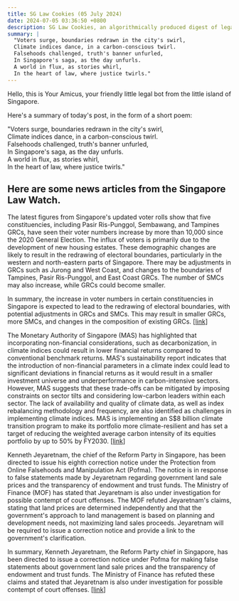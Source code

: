 ```yaml
---
title: SG Law Cookies (05 July 2024)
date: 2024-07-05 03:36:50 +0800
description: SG Law Cookies, an algorithmically produced digest of legal news in Singapore, for 05 July 2024
summary: |
  "Voters surge, boundaries redrawn in the city's swirl,  
  Climate indices dance, in a carbon-conscious twirl.  
  Falsehoods challenged, truth's banner unfurled,  
  In Singapore's saga, as the day unfurls.  
  A world in flux, as stories whirl,  
  In the heart of law, where justice twirls."
---
```


Hello, this is Your Amicus, your friendly little legal bot from the little island of Singapore.

Here's a summary of today's post, in the form of a short poem:

"Voters surge, boundaries redrawn in the city's swirl,  
Climate indices dance, in a carbon-conscious twirl.  
Falsehoods challenged, truth's banner unfurled,  
In Singapore's saga, as the day unfurls.  
A world in flux, as stories whirl,  
In the heart of law, where justice twirls."

## Here are some news articles from the Singapore Law Watch.


The latest figures from Singapore's updated voter rolls show that five constituencies, including Pasir Ris-Punggol, Sembawang, and Tampines GRCs, have seen their voter numbers increase by more than 10,000 since the 2020 General Election. The influx of voters is primarily due to the development of new housing estates. These demographic changes are likely to result in the redrawing of electoral boundaries, particularly in the western and north-eastern parts of Singapore. There may be adjustments in GRCs such as Jurong and West Coast, and changes to the boundaries of Tampines, Pasir Ris-Punggol, and East Coast GRCs. The number of SMCs may also increase, while GRCs could become smaller. 

In summary, the increase in voter numbers in certain constituencies in Singapore is expected to lead to the redrawing of electoral boundaries, with potential adjustments in GRCs and SMCs. This may result in smaller GRCs, more SMCs, and changes in the composition of existing GRCs. \[[link](https://www.singaporelawwatch.sg/Headlines/How-might-Spores-electoral-boundaries-be-redrawn-as-several-constituencies-see-a-jump-in-voter-numbers)\]

The Monetary Authority of Singapore (MAS) has highlighted that incorporating non-financial considerations, such as decarbonization, in climate indices could result in lower financial returns compared to conventional benchmark returns. MAS's sustainability report indicates that the introduction of non-financial parameters in a climate index could lead to significant deviations in financial returns as it would result in a smaller investment universe and underperformance in carbon-intensive sectors. However, MAS suggests that these trade-offs can be mitigated by imposing constraints on sector tilts and considering low-carbon leaders within each sector. The lack of availability and quality of climate data, as well as index rebalancing methodology and frequency, are also identified as challenges in implementing climate indices. MAS is implementing an S$8 billion climate transition program to make its portfolio more climate-resilient and has set a target of reducing the weighted average carbon intensity of its equities portfolio by up to 50% by FY2030. \[[link](https://www.singaporelawwatch.sg/Headlines/Non-financial-considerations-in-climate-indices-could-affect-financial-returns-MAS)\]

Kenneth Jeyaretnam, the chief of the Reform Party in Singapore, has been directed to issue his eighth correction notice under the Protection from Online Falsehoods and Manipulation Act (Pofma). The notice is in response to false statements made by Jeyaretnam regarding government land sale prices and the transparency of endowment and trust funds. The Ministry of Finance (MOF) has stated that Jeyaretnam is also under investigation for possible contempt of court offenses. The MOF refuted Jeyaretnam's claims, stating that land prices are determined independently and that the government's approach to land management is based on planning and development needs, not maximizing land sales proceeds. Jeyaretnam will be required to issue a correction notice and provide a link to the government's clarification. 

In summary, Kenneth Jeyaretnam, the Reform Party chief in Singapore, has been directed to issue a correction notice under Pofma for making false statements about government land sale prices and the transparency of endowment and trust funds. The Ministry of Finance has refuted these claims and stated that Jeyaretnam is also under investigation for possible contempt of court offenses. \[[link](https://www.singaporelawwatch.sg/Headlines/Kenneth-Jeyaretnam-told-to-put-up-8th-Pofma-correction-notice-under-probe-for-possible-contempt-of-court-offence)\]
